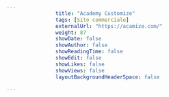 ---
                title: "Academy Customize"
                tags: [Sito commerciale]
                externalUrl: "https://acamize.com/"
                weight: 87
                showDate: false
                showAuthor: false
                showReadingTime: false
                showEdit: false
                showLikes: false
                showViews: false
                layoutBackgroundHeaderSpace: false
                ---

